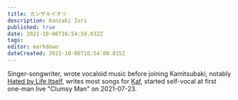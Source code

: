 ```yaml
---
title: カンザキイオリ
description: Kanzaki Iori
published: true
date: 2021-10-06T16:54:59.032Z
tags: 
editor: markdown
dateCreated: 2021-10-06T16:54:00.815Z
---
```


Singer-songwriter, wrote vocaloid music before joining Kamitsubaki, notably [Hated by Life Itself](https://www.youtube.com/watch?v=0HYm60Mjm0k), writes most songs for [Kaf](/characters/kaf), started self-vocal at first one-man live "Clumsy Man" on 2021-07-23.